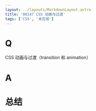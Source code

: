 ```yaml
---
layout: ../layouts/MarkdownLayout.astro
title: '00147 CSS 动画与过渡'
tags: ['CSS', '未完成']
---
```


# Q

CSS 动画与过渡（transition 和 animation）

# A



# 总结



<script>
  function func() {

  }
  
</script>
